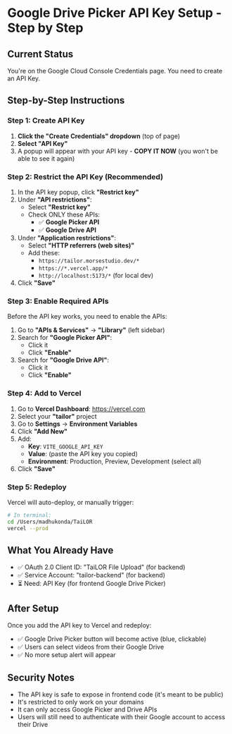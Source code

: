 # Google Drive Picker API Key Setup - Step by Step

## Current Status
You're on the Google Cloud Console Credentials page. You need to create an API Key.

## Step-by-Step Instructions

### Step 1: Create API Key
1. **Click the "Create Credentials" dropdown** (top of page)
2. **Select "API Key"**
3. A popup will appear with your API key - **COPY IT NOW** (you won't be able to see it again)

### Step 2: Restrict the API Key (Recommended)
1. In the API key popup, click **"Restrict key"**
2. Under **"API restrictions"**:
   - Select **"Restrict key"**
   - Check ONLY these APIs:
     - ✅ **Google Picker API**
     - ✅ **Google Drive API**
3. Under **"Application restrictions"**:
   - Select **"HTTP referrers (web sites)"**
   - Add these:
     - `https://tailor.morsestudio.dev/*`
     - `https://*.vercel.app/*`
     - `http://localhost:5173/*` (for local dev)
4. Click **"Save"**

### Step 3: Enable Required APIs
Before the API key works, you need to enable the APIs:

1. Go to **"APIs & Services"** → **"Library"** (left sidebar)
2. Search for **"Google Picker API"**:
   - Click it
   - Click **"Enable"**
3. Search for **"Google Drive API"**:
   - Click it
   - Click **"Enable"**

### Step 4: Add to Vercel
1. Go to **Vercel Dashboard**: https://vercel.com
2. Select your **"tailor"** project
3. Go to **Settings** → **Environment Variables**
4. Click **"Add New"**
5. Add:
   - **Key**: `VITE_GOOGLE_API_KEY`
   - **Value**: (paste the API key you copied)
   - **Environment**: Production, Preview, Development (select all)
6. Click **"Save"**

### Step 5: Redeploy
Vercel will auto-deploy, or manually trigger:
```bash
# In terminal:
cd /Users/madhukonda/TaiLOR
vercel --prod
```

## What You Already Have
- ✅ OAuth 2.0 Client ID: "TaiLOR File Upload" (for backend)
- ✅ Service Account: "tailor-backend" (for backend)
- ⏳ Need: API Key (for frontend Google Drive Picker)

## After Setup
Once you add the API key to Vercel and redeploy:
- ✅ Google Drive Picker button will become active (blue, clickable)
- ✅ Users can select videos from their Google Drive
- ✅ No more setup alert will appear

## Security Notes
- The API key is safe to expose in frontend code (it's meant to be public)
- It's restricted to only work on your domains
- It can only access Google Picker and Drive APIs
- Users will still need to authenticate with their Google account to access their Drive

